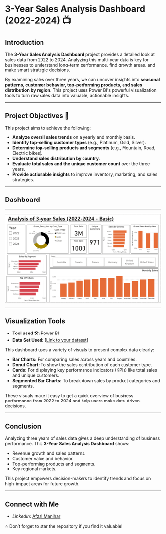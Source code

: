 # 3-Year Sales Analysis Dashboard (2022-2024) 📺
## Introduction

The **3-Year Sales Analysis Dashboard** project provides a detailed look at sales data from 2022 to 2024. Analyzing this multi-year data is key for businesses to understand long-term performance, find growth areas, and make smart strategic decisions.

By examining sales over three years, we can uncover insights into **seasonal patterns, customer behavior, top-performing products, and sales distribution by region**. This project uses Power BI's powerful visualization tools to turn raw sales data into valuable, actionable insights.

---

## Project Objectives 🎯

This project aims to achieve the following:

-   **Analyze overall sales trends** on a yearly and monthly basis.
-   **Identify top-selling customer types** (e.g., Platinum, Gold, Silver).
-   **Determine top-selling products and segments** (e.g., Mountain, Road, Electric bikes).
-   **Understand sales distribution by country**.
-   **Evaluate total sales and the unique customer count** over the three years.
-   **Provide actionable insights** to improve inventory, marketing, and sales strategies.

---

## Dashboard

---
<img src="https://github.com/AfzalManihar/PowerBi_3-Year_Sales_Analysis/blob/main/Sales-dashboard-Final.png" alt="Sales Dashboard" width="600"/>

---

## Visualization Tools

-   **Tool used 🛠️:** Power BI
-   **Data Set Used:** [[Link to your dataset](https://github.com/AfzalManihar/PowerBi_3-Year_Sales_Analysis/blob/main/sales_data_2022_2024.csv)]

This dashboard uses a variety of visuals to present complex data clearly:

-   **Bar Charts:** For comparing sales across years and countries.
-   **Donut Chart:** To show the sales contribution of each customer type.
-   **Cards:** For displaying key performance indicators (KPIs) like total sales and unique customers.
-   **Segmented Bar Charts:** To break down sales by product categories and segments.

These visuals make it easy to get a quick overview of business performance from 2022 to 2024 and help users make data-driven decisions.

---

## Conclusion

Analyzing three years of sales data gives a deep understanding of business performance. This **3-Year Sales Analysis Dashboard** shows:

-   Revenue growth and sales patterns.
-   Customer value and behavior.
-   Top-performing products and segments.
-   Key regional markets.

This project empowers decision-makers to identify trends and focus on high-impact areas for future growth.

---

## Connect with Me

-  *LinkedIn*: [Afzal Manihar](https://www.linkedin.com/in/afzal-manihar-bb0183308)

⭐ Don’t forget to star the repository if you find it valuable!
